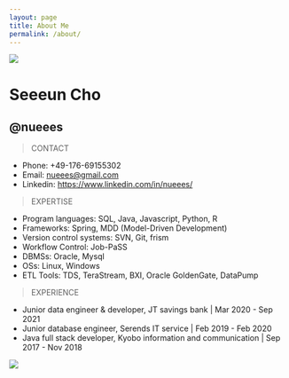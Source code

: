 ```yaml
---
layout: page
title: About Me
permalink: /about/
---
```


![]({{site.baseurl}}/images/ski.jpg)

# Seeeun Cho
## @nueees

> CONTACT
* Phone: +49-176-69155302
* Email: nueees@gmail.com
* Linkedin: https://www.linkedin.com/in/nueees/

> EXPERTISE
* Program languages: SQL, Java, Javascript, Python, R
* Frameworks: Spring, MDD (Model-Driven Development)
* Version control systems: SVN, Git, frism 
* Workflow Control: Job-PaSS
* DBMSs: Oracle, Mysql
* OSs: Linux, Windows
* ETL Tools: TDS, TeraStream, BXI, Oracle GoldenGate, DataPump

> EXPERIENCE
* Junior data engineer & developer,
JT savings bank | Mar 2020 - Sep 2021
* Junior database engineer,
Serends IT service | Feb 2019 - Feb 2020
* Java full stack developer,
Kyobo information and communication | Sep 2017 - Nov 2018

     
       
  
  
![]({{site.baseurl}}/images/dive.jpg)


